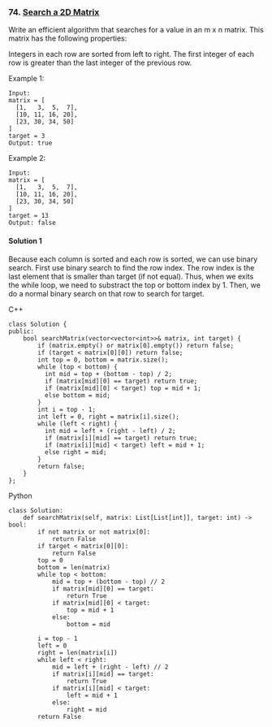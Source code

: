 ### 74\. [Search a 2D Matrix](https://leetcode.com/problems/search-a-2d-matrix/)

Write an efficient algorithm that searches for a value in an m x n matrix. 
This matrix has the following properties:

Integers in each row are sorted from left to right.
The first integer of each row is greater than the last integer of the previous row.

Example 1:
```
Input:
matrix = [
  [1,   3,  5,  7],
  [10, 11, 16, 20],
  [23, 30, 34, 50]
]
target = 3
Output: true
```
Example 2:
```
Input:
matrix = [
  [1,   3,  5,  7],
  [10, 11, 16, 20],
  [23, 30, 34, 50]
]
target = 13
Output: false
```


#### Solution 1

Because each column is sorted and each row is sorted, we can use binary search.
First use binary search to find the row index. The row index is the last element
that is smaller than target (if not equal). Thus, when we exits the while loop,
we need to substract the top or bottom index by 1. Then, we do a normal binary
search on that row to search for target.

C++

```
class Solution {
public:
    bool searchMatrix(vector<vector<int>>& matrix, int target) {
        if (matrix.empty() or matrix[0].empty()) return false;
        if (target < matrix[0][0]) return false;
        int top = 0, bottom = matrix.size();
        while (top < bottom) {
          int mid = top + (bottom - top) / 2;
          if (matrix[mid][0] == target) return true;
          if (matrix[mid][0] < target) top = mid + 1;
          else bottom = mid;
        }
        int i = top - 1;
        int left = 0, right = matrix[i].size();
        while (left < right) {
          int mid = left + (right - left) / 2;
          if (matrix[i][mid] == target) return true;
          if (matrix[i][mid] < target) left = mid + 1;
          else right = mid;
        }
        return false;
    }
};
```

Python

```
class Solution:
    def searchMatrix(self, matrix: List[List[int]], target: int) -> bool:
        if not matrix or not matrix[0]:
            return False
        if target < matrix[0][0]:
            return False
        top = 0
        bottom = len(matrix)
        while top < bottom:
            mid = top + (bottom - top) // 2
            if matrix[mid][0] == target:
                return True
            if matrix[mid][0] < target:
                top = mid + 1
            else:
                bottom = mid
    
        i = top - 1
        left = 0
        right = len(matrix[i])
        while left < right:
            mid = left + (right - left) // 2
            if matrix[i][mid] == target:
                return True
            if matrix[i][mid] < target:
                left = mid + 1
            else:
                right = mid
        return False
```
